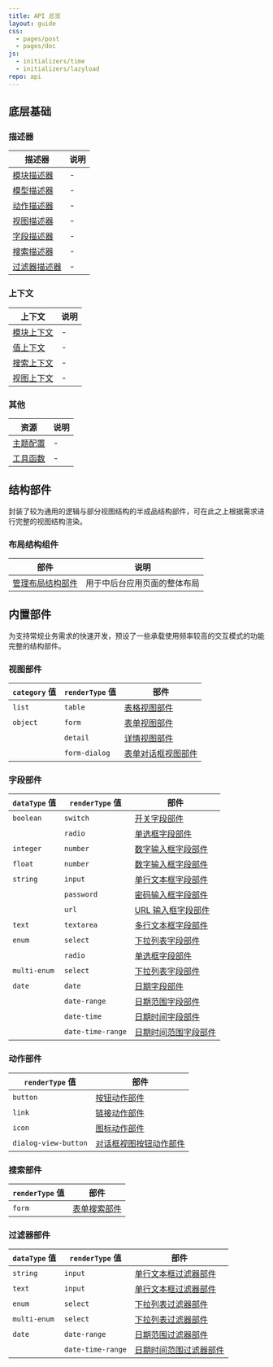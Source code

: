 ```yaml
---
title: API 总览
layout: guide
css:
  - pages/post
  - pages/doc
js:
  - initializers/time
  - initializers/lazyload
repo: api
---
```


## 底层基础

### 描述器

| 描述器 | 说明 |
| --- | --- |
| [模块描述器](/descriptors/module-descriptor) | - |
| [模型描述器](/descriptors/model-descriptor) | - |
| [动作描述器](/descriptors/action-descriptor) | - |
| [视图描述器](/descriptors/view-descriptor) | - |
| [字段描述器](/descriptors/field-descriptor) | - |
| [搜索描述器](/descriptors/search-descriptor) | - |
| [过滤器描述器](/descriptors/filter-descriptor) | - |

### 上下文

| 上下文 | 说明 |
| --- | --- |
| [模块上下文](/contexts/module-context) | - |
| [值上下文](/contexts/value-context) | - |
| [搜索上下文](/contexts/search-context) | - |
| [视图上下文](/contexts/view-context) | - |

### 其他

| 资源 | 说明 |
| --- | --- |
| [主题配置](/theme/) | - |
| [工具函数](/utils/) | - |

## 结构部件

封装了较为通用的逻辑与部分视图结构的半成品结构部件，可在此之上根据需求进行完整的视图结构渲染。

### 布局结构组件

| 部件 | 说明 |
| --- | --- |
| [管理布局结构部件](/widgets/admin-layout-structural-widget/) | 用于中后台应用页面的整体布局 |

## 内置部件

为支持常规业务需求的快速开发，预设了一些承载使用频率较高的交互模式的功能完整的结构部件。

### 视图部件

| `category` 值 | `renderType` 值 | 部件 |
| --- | --- | --- |
| `list` | `table` | [表格视图部件](/widgets/table-view-widget/) |
| `object` | `form` | [表单视图部件](/widgets/form-view-widget/) |
|  | `detail` | [详情视图部件](/widgets/detail-view-widget/) |
|  | `form-dialog` | [表单对话框视图部件](/widgets/form-dialog-view-widget/) |

### 字段部件

| `dataType` 值 | `renderType` 值 | 部件 |
| --- | --- | --- |
| `boolean` | `switch` | [开关字段部件](/widgets/switch-field-widget/) |
|  | `radio` | [单选框字段部件](/widgets/radio-field-widget/) |
| `integer` | `number` | [数字输入框字段部件](/widgets/number-field-widget/) |
| `float` | `number` | [数字输入框字段部件](/widgets/number-field-widget/) |
| `string` | `input` | [单行文本框字段部件](/widgets/input-field-widget/) |
|  | `password` | [密码输入框字段部件](/widgets/password-field-widget/) |
|  | `url` | [URL 输入框字段部件](/widgets/url-field-widget/) |
| `text` | `textarea` | [多行文本框字段部件](/widgets/textarea-field-widget/) |
| `enum` | `select` | [下拉列表字段部件](/widgets/select-field-widget/) |
|  | `radio` | [单选框字段部件](/widgets/radio-field-widget/) |
| `multi-enum` | `select` | [下拉列表字段部件](/widgets/select-field-widget/) |
| `date` | `date` | [日期字段部件](/widgets/date-field-widget/) |
|  | `date-range` | [日期范围字段部件](/widgets/date-range-field-widget/) |
|  | `date-time` | [日期时间字段部件](/widgets/date-time-field-widget/) |
|  | `date-time-range` | [日期时间范围字段部件](/widgets/date-time-range-field-widget/) |

### 动作部件

| `renderType` 值 | 部件 |
| --- | --- |
| `button` | [按钮动作部件](/widgets/button-action-widget/) |
| `link` | [链接动作部件](/widgets/link-action-widget/) |
| `icon` | [图标动作部件](/widgets/icon-action-widget/) |
| `dialog-view-button` | [对话框视图按钮动作部件](/widgets/dialog-view-button-action-widget/) |

### 搜索部件

| `renderType` 值 | 部件 |
| --- | --- |
| `form` | [表单搜索部件](/widgets/form-search-widget/) |

### 过滤器部件

| `dataType` 值 | `renderType` 值 | 部件 |
| --- | --- | --- |
| `string` | `input` | [单行文本框过滤器部件](/widgets/input-filter-widget/) |
| `text` | `input` | [单行文本框过滤器部件](/widgets/input-filter-widget/) |
| `enum` | `select` | [下拉列表过滤器部件](/widgets/select-filter-widget/) |
| `multi-enum` | `select` | [下拉列表过滤器部件](/widgets/select-filter-widget/) |
| `date` | `date-range` | [日期范围过滤器部件](/widgets/date-range-filter-widget/) |
|  | `date-time-range` | [日期时间范围过滤器部件](/widgets/date-time-range-filter-widget/) |

